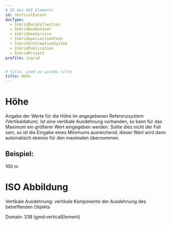 ```yaml
---
# ID des GUI Elements
id: verticalExtent
docType:
  - InGridDataCollection
  - InGridGeoDataset
  - InGridGeoService
  - InGridSpecialisedTask
  - InGridInformationSystem
  - InGridPublication
  - InGridProject
profile: ingrid


# title, used as window title
title: Höhe
---
```


# Höhe

Angabe der Werte für die Höhe im angegebenen Referenzsystem (Vertikaldatum).  Ist eine vertikale Ausdehnung vorhanden, so kann für das Maximum ein größerer Wert eingegeben werden. Sollte dies nicht der Fall sein, so ist die Eingabe eines Minimums ausreichend, dieser Wert wird dann automatisch ebenso für den maximalen übernommen.

## Beispiel:

100 m

# ISO Abbildung

Vertikale Ausdehnung: vertikale Komponente der Ausdehnung des betreffenden Objekts

Domain: 338 (gmd:verticalElement)
